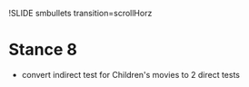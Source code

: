 !SLIDE smbullets transition=scrollHorz

# Stance 8

* convert indirect test for Children's movies to 2 direct tests
